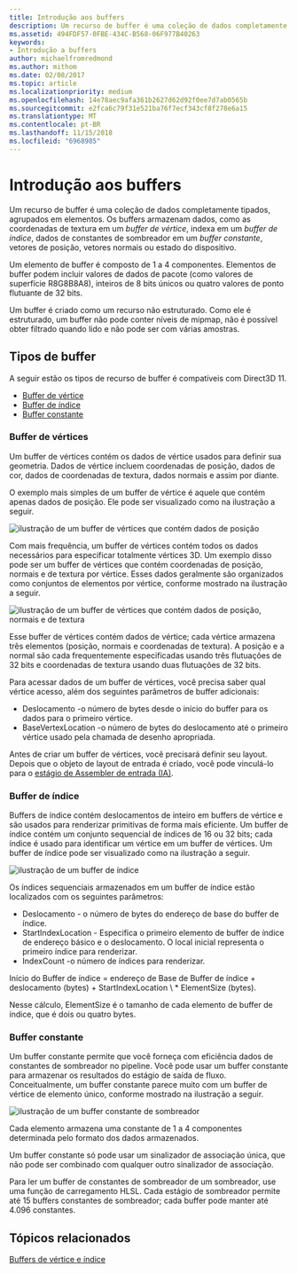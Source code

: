 ```yaml
---
title: Introdução aos buffers
description: Um recurso de buffer é uma coleção de dados completamente tipados, agrupados em elementos.
ms.assetid: 494FDF57-0FBE-434C-B568-06F977B40263
keywords:
- Introdução a buffers
author: michaelfromredmond
ms.author: mithom
ms.date: 02/08/2017
ms.topic: article
ms.localizationpriority: medium
ms.openlocfilehash: 14e78aec9afa361b2627d62d92f0ee7d7ab0565b
ms.sourcegitcommit: e2fca6c79f31e521ba76f7ecf343cf8f278e6a15
ms.translationtype: MT
ms.contentlocale: pt-BR
ms.lasthandoff: 11/15/2018
ms.locfileid: "6968985"
---
```

# <a name="introduction-to-buffers"></a>Introdução aos buffers


Um recurso de buffer é uma coleção de dados completamente tipados, agrupados em elementos. Os buffers armazenam dados, como as coordenadas de textura em um *buffer de vértice*, indexa em um *buffer de índice*, dados de constantes de sombreador em um *buffer constante*, vetores de posição, vetores normais ou estado do dispositivo.

Um elemento de buffer é composto de 1 a 4 componentes. Elementos de buffer podem incluir valores de dados de pacote (como valores de superfície R8G8B8A8), inteiros de 8 bits únicos ou quatro valores de ponto flutuante de 32 bits.

Um buffer é criado como um recurso não estruturado. Como ele é estruturado, um buffer não pode conter níveis de mipmap, não é possível obter filtrado quando lido e não pode ser com várias amostras.

## <a name="span-idbuffertypesspanspan-idbuffertypesspanspan-idbuffertypesspanbuffer-types"></a><span id="Buffer_Types"></span><span id="buffer_types"></span><span id="BUFFER_TYPES"></span>Tipos de buffer


A seguir estão os tipos de recurso de buffer é compatíveis com Direct3D 11.

-   [Buffer de vértice](#vertex-buffer)
-   [Buffer de índice](#index-buffer)
-   [Buffer constante](#shader-constant-buffer)

### <a name="span-idvertexbufferspanspan-idvertexbufferspanspan-idvertexbufferspanspan-idvertex-bufferspanvertex-buffer"></a><span id="Vertex_Buffer"></span><span id="vertex_buffer"></span><span id="VERTEX_BUFFER"></span><span id="vertex-buffer"></span>Buffer de vértices

Um buffer de vértices contém os dados de vértice usados para definir sua geometria. Dados de vértice incluem coordenadas de posição, dados de cor, dados de coordenadas de textura, dados normais e assim por diante.

O exemplo mais simples de um buffer de vértice é aquele que contém apenas dados de posição. Ele pode ser visualizado como na ilustração a seguir.

![ilustração de um buffer de vértices que contém dados de posição](images/d3d10-resources-single-element-vb2.png)

Com mais frequência, um buffer de vértices contém todos os dados necessários para especificar totalmente vértices 3D. Um exemplo disso pode ser um buffer de vértices que contém coordenadas de posição, normais e de textura por vértice. Esses dados geralmente são organizados como conjuntos de elementos por vértice, conforme mostrado na ilustração a seguir.

![ilustração de um buffer de vértices que contém dados de posição, normais e de textura](images/d3d10-vertex-buffer-element.png)

Esse buffer de vértices contém dados de vértice; cada vértice armazena três elementos (posição, normais e coordenadas de textura). A posição e a normal são cada frequentemente especificadas usando três flutuações de 32 bits e coordenadas de textura usando duas flutuações de 32 bits.

Para acessar dados de um buffer de vértices, você precisa saber qual vértice acesso, além dos seguintes parâmetros de buffer adicionais:

-   Deslocamento -o número de bytes desde o início do buffer para os dados para o primeiro vértice.
-   BaseVertexLocation -o número de bytes do deslocamento até o primeiro vértice usado pela chamada de desenho apropriada.

Antes de criar um buffer de vértices, você precisará definir seu layout. Depois que o objeto de layout de entrada é criado, você pode vinculá-lo para o [estágio de Assembler de entrada (IA)](input-assembler-stage--ia-.md).

### <a name="span-idindexbufferspanspan-idindexbufferspanspan-idindexbufferspanspan-idindex-bufferspanindex-buffer"></a><span id="Index_Buffer"></span><span id="index_buffer"></span><span id="INDEX_BUFFER"></span><span id="index-buffer"></span>Buffer de índice

Buffers de índice contém deslocamentos de inteiro em buffers de vértice e são usados para renderizar primitivas de forma mais eficiente. Um buffer de índice contém um conjunto sequencial de índices de 16 ou 32 bits; cada índice é usado para identificar um vértice em um buffer de vértices. Um buffer de índice pode ser visualizado como na ilustração a seguir.

![ilustração de um buffer de índice](images/d3d10-index-buffer.png)

Os índices sequenciais armazenados em um buffer de índice estão localizados com os seguintes parâmetros:

-   Deslocamento - o número de bytes do endereço de base do buffer de índice.
-   StartIndexLocation - Especifica o primeiro elemento de buffer de índice de endereço básico e o deslocamento. O local inicial representa o primeiro índice para renderizar.
-   IndexCount -o número de índices para renderizar.

Início do Buffer de índice = endereço de Base de Buffer de índice + deslocamento (bytes) + StartIndexLocation \ * ElementSize (bytes).

Nesse cálculo, ElementSize é o tamanho de cada elemento de buffer de índice, que é dois ou quatro bytes.

### <a name="span-idshaderconstantbufferspanspan-idshaderconstantbufferspanspan-idshaderconstantbufferspanspan-idshader-constant-bufferspanconstant-buffer"></a><span id="Shader_Constant_Buffer"></span><span id="shader_constant_buffer"></span><span id="SHADER_CONSTANT_BUFFER"></span><span id="shader-constant-buffer"></span>Buffer constante

Um buffer constante permite que você forneça com eficiência dados de constantes de sombreador no pipeline. Você pode usar um buffer constante para armazenar os resultados do estágio de saída de fluxo. Conceitualmente, um buffer constante parece muito com um buffer de vértice de elemento único, conforme mostrado na ilustração a seguir.

![ilustração de um buffer constante de sombreador](images/d3d10-shader-resource-buffer.png)

Cada elemento armazena uma constante de 1 a 4 componentes determinada pelo formato dos dados armazenados.

Um buffer constante só pode usar um sinalizador de associação única, que não pode ser combinado com qualquer outro sinalizador de associação.

Para ler um buffer de constantes de sombreador de um sombreador, use uma função de carregamento HLSL. Cada estágio de sombreador permite até 15 buffers constantes de sombreador; cada buffer pode manter até 4.096 constantes.

## <a name="span-idrelated-topicsspanrelated-topics"></a><span id="related-topics"></span>Tópicos relacionados


[Buffers de vértice e índice](vertex-and-index-buffers.md)

 

 




